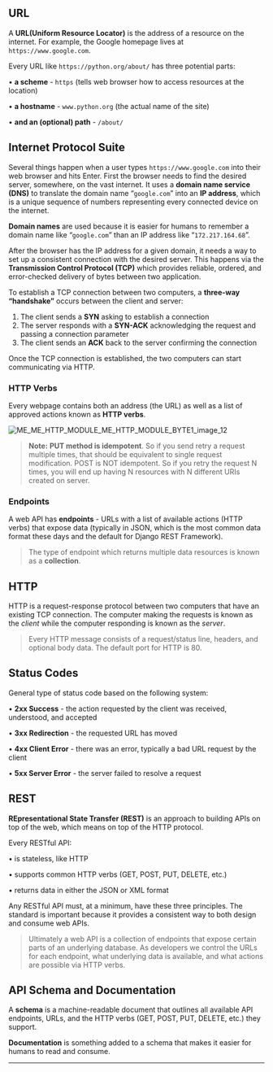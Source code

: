 ## URL
A **URL(Uniform Resource Locator)** is the address of a resource on the internet. For example, the Google homepage lives at `https://www.google.com`.

Every URL like `https://python.org/about/` has three potential parts:

• **a scheme** - `https` (tells web browser how to access resources at the location)

• **a hostname** - `www.python.org` (the actual name of the site)

• **and an (optional) path** - `/about/`

## Internet Protocol Suite

Several things happen when a user types `https://www.google.com` into their web browser and hits Enter. First the browser needs to find the desired server, somewhere, on the vast internet. It uses a **domain name service (DNS)** to translate the domain name “`google.com`” into an **IP address**, which is a unique sequence of numbers representing every connected device on the internet. 

**Domain names** are used because it is easier for humans to remember a domain name like “`google.com`” than an IP address like “`172.217.164.68`”.

After the browser has the IP address for a given domain, it needs a way to set up a consistent connection with the desired server. This happens via the **Transmission Control Protocol (TCP)** which provides reliable, ordered, and error-checked delivery of bytes between two application.

To establish a TCP connection between two computers, a **three-way “handshake”** occurs between the client and server:

1. The client sends a **SYN** asking to establish a connection
2. The server responds with a **SYN-ACK** acknowledging the request and passing a connection parameter
3. The client sends an **ACK** back to the server confirming the connection

Once the TCP connection is established, the two computers can start communicating via HTTP.

### HTTP Verbs
Every webpage contains both an address (the URL) as well as a list of approved actions known as **HTTP verbs**.

![ME_ME_HTTP_MODULE_ME_HTTP_MODULE_BYTE1_image_12](https://user-images.githubusercontent.com/42115530/104155356-08919a00-540d-11eb-94f8-316e8f591177.png)

> **Note:** **PUT method is idempotent**. So if you send retry a request multiple times, that should be equivalent to single request modification. POST is NOT idempotent. So if you retry the request N times, you will end up having N resources with N different URIs created on server.

### Endpoints
A web API has **endpoints** - URLs with a list of available actions (HTTP verbs) that expose data (typically in JSON, which is the most common data format these days and the default for Django REST Framework).

> The type of endpoint which returns multiple data resources is known as a **collection**.

## HTTP
HTTP is a request-response protocol between two computers that have an existing TCP connection. The computer making the requests is known as the _client_ while the computer responding is known as the _server_. 

> Every HTTP message consists of a request/status line, headers, and optional body data.
> The default port for HTTP is 80.

## Status Codes

General type of status code based on the following system:

• **2xx Success** - the action requested by the client was received, understood, and accepted

• **3xx Redirection** - the requested URL has moved

• **4xx Client Error** - there was an error, typically a bad URL request by the client

• **5xx Server Error** - the server failed to resolve a request 

## REST
**REpresentational State Transfer (REST)** is an approach to building APIs on top of the web, which means on top of the HTTP protocol.

Every RESTful API:

• is stateless, like HTTP

• supports common HTTP verbs (GET, POST, PUT, DELETE, etc.)

• returns data in either the JSON or XML format

Any RESTful API must, at a minimum, have these three principles. The standard is important because it provides a consistent way to both design and consume web APIs.

> Ultimately a web API is a collection of endpoints that expose certain parts of an underlying database. As developers we control the URLs for each endpoint, what underlying data is available, and what actions are possible via HTTP verbs. 

## API Schema and Documentation
A **schema** is a machine-readable document that outlines all available API endpoints, URLs, and the HTTP verbs (GET, POST, PUT, DELETE, etc.) they support. 

**Documentation** is something added to a schema that makes it easier for humans to read and consume.

---
